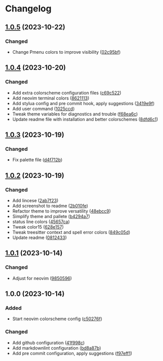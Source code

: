 # Changelog

## [1.0.5](https://github.com/simao-ferreira/thescream.nvim/compare/v1.0.4...v1.0.5) (2023-10-22)


### Changed

* Change Pmenu colors to improve visibility ([02c95bf](https://github.com/simao-ferreira/thescream.nvim/commit/02c95bfe8325c0f36e331183397c49eeb1b0fddd))

## [1.0.4](https://github.com/simao-ferreira/thescream.nvim/compare/v1.0.3...v1.0.4) (2023-10-20)


### Changed

* Add extra colorscheme configuration files ([c69c522](https://github.com/simao-ferreira/thescream.nvim/commit/c69c52244d7beed4b44349971d057c0a79864faf))
* Add neovim terminal colors ([8621113](https://github.com/simao-ferreira/thescream.nvim/commit/86211133df491f3b86ce3181342a9cc1c541aeaf))
* Add stylua config and pre commit hook, apply suggestions ([3419e9f](https://github.com/simao-ferreira/thescream.nvim/commit/3419e9ff026e36422b8b408cd1d1f652b0f4f6de))
* Add user command ([1025ccd](https://github.com/simao-ferreira/thescream.nvim/commit/1025ccdc42f697f6b59743598d5919611e6fa5fa))
* Tweak theme variables for diagnostics and trouble ([f68ea6c](https://github.com/simao-ferreira/thescream.nvim/commit/f68ea6c902f7b5352b7c5651f2642f180cecca55))
* Update readme file with installation and better colorschemes ([8dfd6c1](https://github.com/simao-ferreira/thescream.nvim/commit/8dfd6c131fdde6bef750e1341799bad90fb0bb35))

## [1.0.3](https://github.com/simao-ferreira/thescream.nvim/compare/v1.0.2...v1.0.3) (2023-10-19)


### Changed

* Fix palette file ([d4f712b](https://github.com/simao-ferreira/thescream.nvim/commit/d4f712b7b958848d9471fdf8cf7fe85b13c4ab03))

## [1.0.2](https://github.com/simao-ferreira/thescream.nvim/compare/v1.0.1...v1.0.2) (2023-10-19)


### Changed

* Add lincese ([2ab7f23](https://github.com/simao-ferreira/thescream.nvim/commit/2ab7f2386bb1bebf0dce4f91ed76089e92efc74c))
* Add screenshot to readme ([2b010fe](https://github.com/simao-ferreira/thescream.nvim/commit/2b010fe46473e27abfce231ffcc35ca28f887fa2))
* Refactor theme to improve versatility ([48ebcc9](https://github.com/simao-ferreira/thescream.nvim/commit/48ebcc92693ee9d4f7ba23a945a1b66c98f84b78))
* Simplify theme and pallete ([b4294a7](https://github.com/simao-ferreira/thescream.nvim/commit/b4294a728d1fcfffb89b3127045c0326a54bf2ed))
* status line colors ([45657ca](https://github.com/simao-ferreira/thescream.nvim/commit/45657ca40d4996745e97b0cc53797d58c193abc9))
* Tweak color15 ([628e157](https://github.com/simao-ferreira/thescream.nvim/commit/628e157988a92e7e02150ccfee76172b69a08da4))
* Tweak treesitter context and spell error colors ([849c05d](https://github.com/simao-ferreira/thescream.nvim/commit/849c05d7a89e143a4dd94bc02efb66015246354d))
* Update readme ([0812433](https://github.com/simao-ferreira/thescream.nvim/commit/08124338bfcd075f7183a1228ee9cbb771f39576))

## [1.0.1](https://github.com/simao-ferreira/thescream.nvim/compare/v1.0.0...v1.0.1) (2023-10-14)


### Changed

* Adjust for neovim ([9850596](https://github.com/simao-ferreira/thescream.nvim/commit/985059611782f1ad5f822f31f5ef093d68c38d67))

## 1.0.0 (2023-10-14)


### Added

* Start neovim colorscheme config ([c50276f](https://github.com/simao-ferreira/thescream/commit/c50276f6477645bcf636c9ceb63283b7dc669870))


### Changed

* Add github configuration ([41f998c](https://github.com/simao-ferreira/thescream/commit/41f998cd9ad2b49d1f8cfc9c4be4e73a8d971a03))
* Add markdownlint configuration ([bd8a87b](https://github.com/simao-ferreira/thescream/commit/bd8a87bffcc3cdcdd1bd4c022c8e6886e0523f3f))
* Add pre commit configuration, apply suggestions ([f97eff1](https://github.com/simao-ferreira/thescream/commit/f97eff1e6f7647a80a87baf9380ce4a775be4144))
